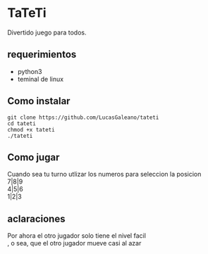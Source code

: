 # TaTeTi

Divertido juego para todos.

## requerimientos
- python3
- teminal de linux

## Como instalar
`git clone https://github.com/LucasGaleano/tateti`\
`cd tateti`\
`chmod +x tateti`\
`./tateti`

## Como jugar
Cuando sea tu turno utlizar los numeros para seleccion la posicion\
7|8|9\
4|5|6\
1|2|3

aclaraciones
---
Por ahora el otro jugador solo tiene el nivel facil\
, o sea, que el otro jugador mueve casi al azar

